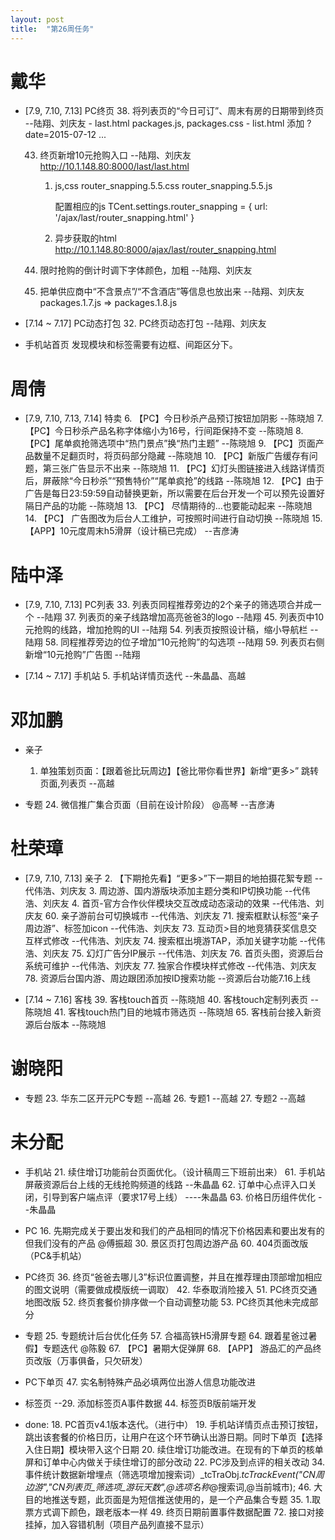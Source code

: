 ```yaml
---
layout: post
title:  "第26周任务"
---
```


# 戴华

  - [7.9, 7.10, 7.13] PC终页
    38. 将列表页的“今日可订”、周末有房的日期带到终页 --陆翔、刘庆友
        - last.html packages.js, packages.css
        - list.html 添加 ?date=2015-07-12 ...

    43. 终页新增10元抢购入口  --陆翔、刘庆友
        http://10.1.148.80:8000/last/last.html
        1. js,css
            router_snapping.5.5.css
            router_snapping.5.5.js

            配置相应的js
            TCent.settings.router_snapping = {
              url: '/ajax/last/router_snapping.html'
            }

        2. 异步获取的html
            http://10.1.148.80:8000/ajax/last/router_snapping.html

    55. 限时抢购的倒计时调下字体颜色，加粗 --陆翔、刘庆友
    56. 把单供应商中“不含景点”/“不含酒店”等信息也放出来 --陆翔、刘庆友
        packages.1.7.js => packages.1.8.js

  - [7.14 ~ 7.17] PC动态打包
    32. PC终页动态打包 --陆翔、刘庆友

  - 手机站首页 发现模块和标签需要有边框、间距区分下。

# 周倩

  - [7.9, 7.10, 7.13, 7.14] 特卖
    6. 【PC】今日秒杀产品预订按钮加阴影 --陈晓旭
    7. 【PC】今日秒杀产品名称字体缩小为16号，行间距保持不变 --陈晓旭
    8. 【PC】尾单疯抢筛选项中“热门景点”换“热门主题” --陈晓旭
    9. 【PC】页面产品数量不足翻页时，将页码部分隐藏 --陈晓旭
    10. 【PC】新版广告缓存有问题，第三张广告显示不出来 --陈晓旭
    11. 【PC】幻灯头图链接进入线路详情页后，屏蔽除“今日秒杀”“预售特价”“尾单疯抢”的线路 --陈晓旭
    12. 【PC】由于广告是每日23:59:59自动替换更新，所以需要在后台开发一个可以预先设置好隔日产品的功能 --陈晓旭
    13. 【PC】 尽情期待的…也要能动起来 --陈晓旭
    14. 【PC】 广告图改为后台人工维护，可按照时间进行自动切换 --陈晓旭
    15. 【APP】10元度周末h5滑屏（设计稿已完成） --吉彦涛


# 陆中泽

  - [7.9, 7.10, 7.13] PC列表
    33. 列表页同程推荐旁边的2个亲子的筛选项合并成一个 --陆翔
    37. 列表页的亲子线路增加高亮爸爸3的logo --陆翔
    45. 列表页中10元抢购的线路，增加抢购的UI --陆翔
    54. 列表页按照设计稿，缩小导航栏 --陆翔
    58. 同程推荐旁边的位子增加“10元抢购”的勾选项 --陆翔
    59. 列表页右侧新增“10元抢购”广告图 --陆翔

  - [7.14 ~ 7.17] 手机站
    5. 手机站详情页迭代 --朱晶晶、高越


# 邓加鹏

  - 亲子
    1. 单独策划页面：【跟着爸比玩周边】【爸比带你看世界】新增“更多>” 跳转页面,列表页 --高越

  - 专题
    24. 微信推广集合页面（目前在设计阶段） @高琴 --吉彦涛


# 杜荣璋

  - [7.9, 7.10, 7.13] 亲子
    2. 【下期抢先看】“更多>”下一期目的地拍摄花絮专题 --代伟浩、刘庆友
    3. 周边游、国内游版块添加主题分类和IP切换功能 --代伟浩、刘庆友
    4. 首页-官方合作伙伴模块交互改成动态滚动的效果 --代伟浩、刘庆友
    60. 亲子游前台可切换城市  --代伟浩、刘庆友
    71. 搜索框默认标签“亲子周边游”、标签加icon --代伟浩、刘庆友
    73. 互动页>目的地竞猜获奖信息交互样式修改 --代伟浩、刘庆友
    74. 搜索框出境游TAP，添加关键字功能 --代伟浩、刘庆友
    75. 幻灯广告分IP展示 --代伟浩、刘庆友
    76. 首页头图，资源后台系统可维护 --代伟浩、刘庆友
    77. 独家合作模块样式修改 --代伟浩、刘庆友
    78. 资源后台国内游、周边跟团添加按ID搜索功能 --资源后台功能7.16上线

  - [7.14 ~ 7.16] 客栈
    39. 客栈touch首页 --陈晓旭
    40. 客栈touch定制列表页 --陈晓旭
    41. 客栈touch热门目的地城市筛选页 --陈晓旭
    65. 客栈前台接入新资源后台版本 --陈晓旭


# 谢晓阳

  - 专题
    23. 华东二区开元PC专题 --高越
    26. 专题1 --高越
    27. 专题2 --高越


# 未分配

  - 手机站
    21. 续住增订功能前台页面优化。（设计稿周三下班前出来）
    61. 手机站屏蔽资源后台上线的无线抢购频道的线路 --朱晶晶
    62. 订单中心点评入口关闭，引导到客户端点评（要求17号上线） ----朱晶晶
    63. 价格日历组件优化 --朱晶晶

  - PC
    16. 先期完成关于要出发和我们的产品相同的情况下价格因素和要出发有的但我们没有的产品 @傅振超
    30. 景区页打包周边游产品
    60. 404页面改版（PC&手机站）

  - PC终页
    36. 终页“爸爸去哪儿3”标识位置调整，并且在推荐理由顶部增加相应的图文说明（需要做成模版统一调取）
    42. 华泰取消险接入
    51. PC终页交通地图改版
    52. 终页套餐价排序做一个自动调整功能
    53. PC终页其他未完成部分

  - 专题
    25. 专题统计后台优化任务
    57. 合福高铁H5滑屏专题
    64. 跟着星爸过暑假】专题迭代 @陈毅
    67. 【PC】暑期大促弹屏
    68. 【APP】 游品汇的产品终页改版（万事俱备，只欠研发）


  - PC下单页
    47. 实名制特殊产品必填两位出游人信息功能改进

  - 标签页
    --29. 添加标签页A事件数据
    44. 标签页B版前端开发

  - done:
    18. PC首页v4.1版本迭代。（进行中）
    19. 手机站详情页点击预订按钮，跳出该套餐的价格日历，让用户在这个环节确认出游日期。同时下单页【选择入住日期】模块带入这个日期
    20. 续住增订功能改进。在现有的下单页的核单屏和订单中心内做关于续住增订的部分改动
    22. PC涉及到点评的相关改动
    34. 事件统计数据新增埋点（筛选项增加搜索词）_tcTraObj._tcTrackEvent("CN周边游","CN列表页_筛选项_游玩天数",@选项名称_@搜索词,@当前城市);
    46. 大目的地推送专题，此页面是为短信推送使用的，是一个产品集合专题
    35. 1.取票方式调下颜色，跟老版本一样
    49. 终页日期前置事件数据配置
    72. 接口对接挂掉，加入容错机制（项目产品列直接不显示）

